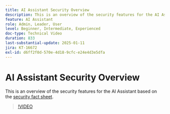 ```yaml
---
title: AI Assistant Security Overview
description: This is an overview of the security features for the AI Assistant based on the security fact sheet.
feature: AI Assistant
role: Admin, Leader, User
level: Beginner, Intermediate, Experienced
doc-type: Technical Video
duration: 833
last-substantial-update: 2025-01-11
jira: KT-16672
exl-id: d6ff2f0d-570e-4d18-9cfc-e24e4d3e5dfa
---
```

# AI Assistant Security Overview

This is an overview of the security features for the AI Assistant based on the <a href="https://www.adobe.com/content/dam/cc/en/trust-center/ungated/whitepapers/experience-cloud/adobe-ai-assistant-in-aep-security-fact-sheet.pdf">security fact sheet</a>. 

>[!VIDEO](https://video.tv.adobe.com/v/3441066/?learn=on&enablevpops)
